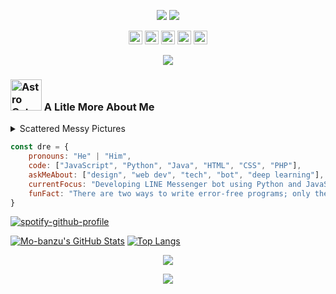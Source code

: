 <p align="center">
<img src="https://github.com/hellterhead/hellterhead/blob/main/assets/typewriter.gif">
<img src="https://github.com/hellterhead/hellterhead/blob/main/assets/activity.gif">
</p>
<p align="center">
<a href="https://line.me/ti/p/~luscious.net"><img src="https://img.shields.io/badge/LINE-00c300.svg?&style=for-the-badge&logo=line&logoColor=ffffff" height=22></a>
<a href="https://instagram.com/mo.banzu"><img src="https://img.shields.io/badge/Instagram-e4405f.svg?&style=for-the-badge&logo=instagram&logoColor=ffffff" height=22></a>
<a href="https://twitter.com/mo_banzu"><img src="https://img.shields.io/badge/Twitter-1da1f2.svg?&style=for-the-badge&logo=twitter&logoColor=ffffff" height=22></a>
<a href="https://www.youtube.com/channel/UCPa_W8sqNpQrGCb8IvZflng"><img src="https://img.shields.io/badge/YouTube-ff0000.svg?&style=for-the-badge&logo=youtube&logoColor=ffffff" height=22></a>
<a href="mailto:mbandu.ilik@gmail.com"><img src="https://img.shields.io/badge/Email-d14836.svg?&style=for-the-badge&logo=gmail&logoColor=ffffff" height=22></a>
</p>

<p align="center">
<img src="https://github.com/hellterhead/hellterhead/blob/main/assets/line.gif">
</p>

### <img src="https://github.com/hellterhead/hellterhead/blob/main/assets/astrocat.gif" width="50" alt="Astro Cat"> A Litle More About Me

<details>
<summary>Scattered Messy Pictures</summary><br>
  
<!-- mbnd_art starts -->
* [Take a look](https://www.instagram.com/p/BuFV-eBgg91/?utm_source=ig_web_copy_link) my boring activity
* I like [cats](https://www.instagram.com/p/B1dz-5rBwT0/?utm_source=ig_web_copy_link) and game consoles
* I believe that [aliens](https://www.instagram.com/p/BwiX5bml51Q/?utm_source=ig_web_copy_link) are hiding watching us
* And this is [something](https://www.instagram.com/p/Bs7thCVFt_W/?utm_source=ig_web_copy_link) that doesn't matter
<!-- mbnd_art ends -->

</details>

```javascript
const dre = {
    pronouns: "He" | "Him",
    code: ["JavaScript", "Python", "Java", "HTML", "CSS", "PHP"],
    askMeAbout: ["design", "web dev", "tech", "bot", "deep learning"],
    currentFocus: "Developing LINE Messenger bot using Python and JavaScript",
    funFact: "There are two ways to write error-free programs; only the third one works"
}
```

[![spotify-github-profile](https://spotify-github-profile.vercel.app/api/view?uid=mo.banzu&cover_image=true&theme=novatorem)](https://spotify-github-profile.vercel.app/api/view?uid=mo.banzu&redirect=true)

[![Mo-banzu's GitHub Stats](https://github-readme-stats.vercel.app/api?username=hellterhead&show_icons=true&hide_border=true&title_color=00ccff&icon_color=808080&bg_color=00000000)](https://github.com/hellterhead)
[![Top Langs](https://github-readme-stats.vercel.app/api/top-langs/?username=hellterhead&layout=compact&hide_border=true&title_color=00ccff&bg_color=00000000)](https://github.com/hellterhead)

<p align="center">
<img src="https://github.com/hellterhead/hellterhead/blob/main/assets/line.gif">
</p>
<p align="center">
<a href="https://github.com/hellterhead"><img src="https://badges.pufler.dev/visits/hellterhead/hellterhead?style=social&logo=github"></a>
</p>
